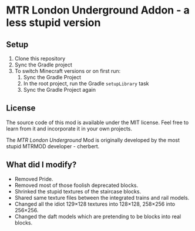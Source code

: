 # MTR London Underground Addon - a less stupid version

## Setup

1. Clone this repository
2. Sync the Gradle project
3. To switch Minecraft versions or on first run:
   1. Sync the Gradle Project
   2. In the root project, run the Gradle `setupLibrary` task
   3. Sync the Gradle Project again

## License

The source code of this mod is available under the MIT license. Feel free to learn from it and incorporate it in your own projects.

The *MTR London Underground* Mod is originally developed by the most stupid MTRMOD developer - cherbert.

## What did I modify?

- Removed Pride.
- Removed most of those foolish deprecated blocks.
- Shrinked the stupid textures of the staircase blocks.
- Shared same texture files between the integrated trains and rail models.
- Changed all the idiot 129×128 textures into 128×128, 258×256 into 256×256.
- Changed the daft models which are pretending to be blocks into real blocks.
